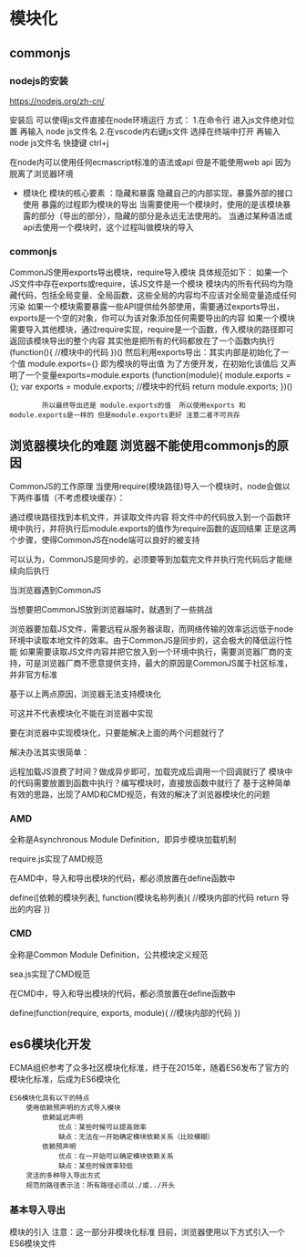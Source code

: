 # 模块化
## commonjs

### nodejs的安装
https://nodejs.org/zh-cn/

安装后 可以使得js文件直接在node环境运行
方式：  1.在命令行 进入js文件绝对位置 再输入  node js文件名
        2.在vscode内右键js文件 选择在终端中打开 再输入 node js文件名  快捷键 ctrl+j


在node内可以使用任何ecmascript标准的语法或api 但是不能使用web api 因为脱离了浏览器环境

- 模块化
模块的核心要素 ：隐藏和暴露   隐藏自己的内部实现，暴露外部的接口使用  暴露的过程即为模块的导出
    当需要使用一个模块时，使用的是该模块暴露的部分（导出的部分），隐藏的部分是永远无法使用的。
    当通过某种语法或api去使用一个模块时，这个过程叫做模块的导入
### commonjs
CommonJS使用exports导出模块，require导入模块
    具体规范如下：
            如果一个JS文件中存在exports或require，该JS文件是一个模块
            模块内的所有代码均为隐藏代码，包括全局变量、全局函数，这些全局的内容均不应该对全局变量造成任何污染
            如果一个模块需要暴露一些API提供给外部使用，需要通过exports导出，exports是一个空的对象，你可以为该对象添加任何需要导出的内容
            如果一个模块需要导入其他模块，通过require实现，require是一个函数，传入模块的路径即可返回该模块导出的整个内容
其实他是把所有的代码都放在了一个函数内执行  (function(){
                                            //模块中的代码
                                                })()
然后利用exports导出：其实内部是初始化了一个值 module.exports={} 即为模块的导出值 为了方便开发，在初始化该值后 又声明了一个变量exports=module.exports
             (function(module){
                     module.exports = {};
                    var exports = module.exports;
                    //模块中的代码
                    return module.exports;
                    })()


            所以最终导出还是 module.exports的值  所以使用exports 和 module.exports是一样的 但是module.exports更好 注意二者不可共存 

## 浏览器模块化的难题 浏览器不能使用commonjs的原因
CommonJS的工作原理
当使用require(模块路径)导入一个模块时，node会做以下两件事情（不考虑模块缓存）：

通过模块路径找到本机文件，并读取文件内容
将文件中的代码放入到一个函数环境中执行，并将执行后module.exports的值作为require函数的返回结果
正是这两个步骤，使得CommonJS在node端可以良好的被支持

可以认为，CommonJS是同步的，必须要等到加载完文件并执行完代码后才能继续向后执行

当浏览器遇到CommonJS

当想要把CommonJS放到浏览器端时，就遇到了一些挑战

浏览器要加载JS文件，需要远程从服务器读取，而网络传输的效率远远低于node环境中读取本地文件的效率。由于CommonJS是同步的，这会极大的降低运行性能
如果需要读取JS文件内容并把它放入到一个环境中执行，需要浏览器厂商的支持，可是浏览器厂商不愿意提供支持，最大的原因是CommonJS属于社区标准，并非官方标准

基于以上两点原因，浏览器无法支持模块化

可这并不代表模块化不能在浏览器中实现

要在浏览器中实现模块化，只要能解决上面的两个问题就行了

解决办法其实很简单：

远程加载JS浪费了时间？做成异步即可，加载完成后调用一个回调就行了
模块中的代码需要放置到函数中执行？编写模块时，直接放函数中就行了
基于这种简单有效的思路，出现了AMD和CMD规范，有效的解决了浏览器模块化的问题

### AMD
全称是Asynchronous Module Definition，即异步模块加载机制

require.js实现了AMD规范

在AMD中，导入和导出模块的代码，都必须放置在define函数中

define([依赖的模块列表], function(模块名称列表){
    //模块内部的代码
    return 导出的内容
})

### CMD
全称是Common Module Definition，公共模块定义规范

sea.js实现了CMD规范

在CMD中，导入和导出模块的代码，都必须放置在define函数中

define(function(require, exports, module){
    //模块内部的代码
})

## es6模块化开发
ECMA组织参考了众多社区模块化标准，终于在2015年，随着ES6发布了官方的模块化标准，后成为ES6模块化

    ES6模块化具有以下的特点
        使用依赖预声明的方式导入模块
            依赖延迟声明
                优点：某些时候可以提高效率
                缺点：无法在一开始确定模块依赖关系（比较模糊）
            依赖预声明
                优点：在一开始可以确定模块依赖关系
                缺点：某些时候效率较低
        灵活的多种导入导出方式
        规范的路径表示法：所有路径必须以./或../开头

### 基本导入导出

模块的引入  注意：这一部分非模块化标准   目前，浏览器使用以下方式引入一个ES6模块文件
    <script src="入口文件" type="module">

ES6中的模块导入导出分为两种：
                    基本导入导出
                    默认导入导出


- 基本导出
     类似于 exports.xxx = xxxx

    基本导出可以有多个，每个必须有名称
        基本导出的语法如下：
                        export 声明表达式   或  export {具名符号}
                            由于基本导出必须具有名称，所以要求导出内容必须跟上声明表达式或具名符号

- 基本导入
            由于使用的是依赖预加载，因此，导入任何其他模块，导入代码必须放置到所有代码之前

        对于基本导出，如果要进行导入，使用下面的代码

                        import {导入的符号列表} from "模块路径" 
    注意以下细节：
        导入时，可以通过关键字as对导入的符号进行重命名
        导入时使用的符号是常量，不可修改
        可以使用*号导入所有的基本导出，形成一个对象



- 默认导出
        每个模块，除了允许有多个基本导出之外，还允许有一个默认导出
        默认导出类似于CommonJS中的module.exports，由于只有一个，因此无需具名

    具体的语法是   export default 默认导出的数据  或  export {默认导出的数据 as default}
        由于每个模块仅允许有一个默认导出，因此，每个模块不能出现多个默认导出语句

- 默认导入
        需要想要导入一个模块的默认导出，需要使用下面的语法

    import 接收变量名 from "模块路径"
    类似于CommonJS中的

    var 接收变量名 = require("模块路径")
        由于默认导入时变量名是自行定义的，因此没有别名一说

        如果希望同时导入某个模块的默认导出和基本导出，可以使用下面的语法

        import 接收默认导出的变量, {接收基本导出的变量} from "模块路径"
        注：如果使用*号，会将所有基本导出和默认导出聚合到一个对象中，默认导出会作为属性default存在

### 细节 
- 尽量导出不可变值
当导出一个内容时，尽量保证该内容是不可变的（大部分情况都是如此）

因为，虽然导入后，无法更改导入内容，但是在导入的模块内部却有可能发生更改，这将导致一些无法预料的事情发生

- 可以使用无绑定的导入用于执行一些初始化代码
如果我们只是想执行模块中的一些代码，而不需要导入它的任何内容，可以使用无绑定的导入：
import "模块路径"

- 可以使用绑定再导出，来重新导出来自另一个模块的内容
有的时候，我们可能需要用一个模块封装多个模块，然后有选择的将多个模块的内容分别导出，可以使用下面的语法轻松完成
export {绑定的标识符} from "模块路径"